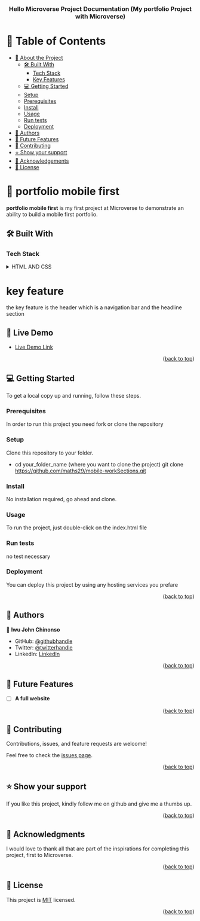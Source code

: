 <a name="readme-top"></a>

<div align="center">

  <h3><b>Hello Microverse Project Documentation (My portfolio Project with Microverse)</b></h3>

</div>

<!-- TABLE OF CONTENTS -->

# 📗 Table of Contents

- [📖 About the Project](#about-project)
  - [🛠 Built With](#built-with)
    - [Tech Stack](#tech-stack)
    - [Key Features](#key-features)
  - [💻 Getting Started](#getting-started)
  - [Setup](#setup)
  - [Prerequisites](#prerequisites)
  - [Install](#install)
  - [Usage](#usage)
  - [Run tests](#run-tests)
  - [Deployment](#triangular_flag_on_post-deployment)
- [👥 Authors](#authors)
- [🔭 Future Features](#future-features)
- [🤝 Contributing](#contributing)
- [⭐️ Show your support](#support)
- [🙏 Acknowledgements](#acknowledgements)
- [📝 License](#license)

<!-- PROJECT DESCRIPTION -->

# 📖 portfolio mobile first <a name="about-project"></a>

**portfolio mobile first** is my first project at Microverse to demonstrate an ability to build a mobile first portfolio.

## 🛠 Built With <a name="built-with"></a>

### Tech Stack <a name="tech-stack"></a>


<details>
  <summary>HTML AND CSS</summary>
  
</details>

# key feature
the key feature is the header which is a navigation bar and the headline section 

## 🚀 Live Demo <a name="live-demo"></a>



- [Live Demo Link](https://maths29.github.io/mobile-workSections/)

<p align="right">(<a href="#readme-top">back to top</a>)</p>


<!-- GETTING STARTED -->

## 💻 Getting Started <a name="getting-started"></a>


To get a local copy up and running, follow these steps.

### Prerequisites

In order to run this project you need fork or clone the repository


### Setup

Clone this repository to your folder.
+ cd your_folder_name (where you want to clone the project)
  git clone https://github.com/maths29/mobile-workSections.git



### Install

No installation required, go ahead and clone.


### Usage

To run the project, just double-click on the index.html file


### Run tests

no test necessary


### Deployment

You can deploy this project by using any hosting services you prefare



<p align="right">(<a href="#readme-top">back to top</a>)</p>

<!-- AUTHORS -->

## 👥 Authors <a name="authors"></a>


👤 **Iwu John Chinonso**

- GitHub: [@githubhandle](https://github.com/maths29)
- Twitter: [@twitterhandle](https://twitter.com/maths29)
- LinkedIn: [LinkedIn](https://www.linkedin.com/in/iwu-john-b92b01148/ )


<p align="right">(<a href="#readme-top">back to top</a>)</p>

<!-- FUTURE FEATURES -->

## 🔭 Future Features <a name="future-features"></a>

- [ ] **A full website**

<p align="right">(<a href="#readme-top">back to top</a>)</p>



<!-- CONTRIBUTING -->

## 🤝 Contributing <a name="contributing"></a>

Contributions, issues, and feature requests are welcome!

Feel free to check the [issues page](../../issues/).

<p align="right">(<a href="#readme-top">back to top</a>)</p>

<!-- SUPPORT -->

## ⭐️ Show your support <a name="support"></a>


If you like this project, kindly follow me on github and give me a thumbs up.

<p align="right">(<a href="#readme-top">back to top</a>)</p>

<!-- ACKNOWLEDGEMENTS -->

## 🙏 Acknowledgments <a name="acknowledgements"></a>


I would love to thank all that are part of the inspirations for completing this project, first to Microverse.

<p align="right">(<a href="#readme-top">back to top</a>)</p>


<!-- LICENSE -->

## 📝 License <a name="license"></a>

This project is [MIT](./MIT.md) licensed.

<p align="right">(<a href="#readme-top">back to top</a>)</p>